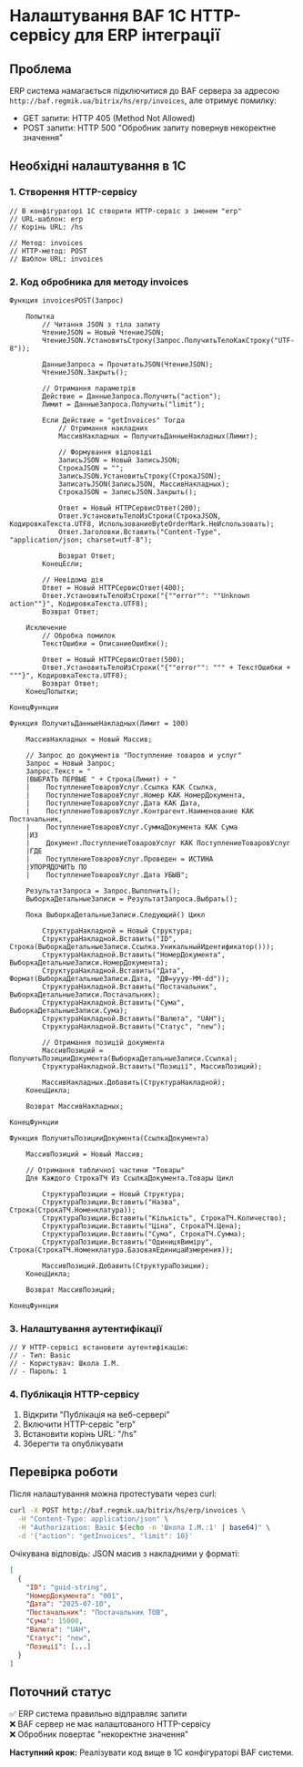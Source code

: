 # Налаштування BAF 1C HTTP-сервісу для ERP інтеграції

## Проблема
ERP система намагається підключитися до BAF сервера за адресою `http://baf.regmik.ua/bitrix/hs/erp/invoices`, але отримує помилку:
- GET запити: HTTP 405 (Method Not Allowed)
- POST запити: HTTP 500 "Обробник запиту повернув некоректне значення"

## Необхідні налаштування в 1C

### 1. Створення HTTP-сервісу

```1c
// В конфігураторі 1C створити HTTP-сервіс з іменем "erp"
// URL-шаблон: erp
// Корінь URL: /hs

// Метод: invoices
// HTTP-метод: POST
// Шаблон URL: invoices
```

### 2. Код обробника для методу invoices

```1c
Функция invoicesPOST(Запрос)
    
    Попытка
        // Читання JSON з тіла запиту
        ЧтениеJSON = Новый ЧтениеJSON;
        ЧтениеJSON.УстановитьСтроку(Запрос.ПолучитьТелоКакСтроку("UTF-8"));
        
        ДанныеЗапроса = ПрочитатьJSON(ЧтениеJSON);
        ЧтениеJSON.Закрыть();
        
        // Отримання параметрів
        Действие = ДанныеЗапроса.Получить("action");
        Лимит = ДанныеЗапроса.Получить("limit");
        
        Если Действие = "getInvoices" Тогда
            // Отримання накладних
            МассивНакладных = ПолучитьДанныеНакладных(Лимит);
            
            // Формування відповіді
            ЗаписьJSON = Новый ЗаписьJSON;
            СтрокаJSON = "";
            ЗаписьJSON.УстановитьСтроку(СтрокаJSON);
            ЗаписатьJSON(ЗаписьJSON, МассивНакладных);
            СтрокаJSON = ЗаписьJSON.Закрыть();
            
            Ответ = Новый HTTPСервисОтвет(200);
            Ответ.УстановитьТелоИзСтроки(СтрокаJSON, КодировкаТекста.UTF8, ИспользованиеByteOrderMark.НеИспользовать);
            Ответ.Заголовки.Вставить("Content-Type", "application/json; charset=utf-8");
            
            Возврат Ответ;
        КонецЕсли;
        
        // Невідома дія
        Ответ = Новый HTTPСервисОтвет(400);
        Ответ.УстановитьТелоИзСтроки("{""error"": ""Unknown action""}", КодировкаТекста.UTF8);
        Возврат Ответ;
        
    Исключение
        // Обробка помилок
        ТекстОшибки = ОписаниеОшибки();
        
        Ответ = Новый HTTPСервисОтвет(500);
        Ответ.УстановитьТелоИзСтроки("{""error"": """ + ТекстОшибки + """}", КодировкаТекста.UTF8);
        Возврат Ответ;
    КонецПопытки;
    
КонецФункции

Функция ПолучитьДанныеНакладных(Лимит = 100)
    
    МассивНакладных = Новый Массив;
    
    // Запрос до документів "Поступление товаров и услуг"
    Запрос = Новый Запрос;
    Запрос.Текст = "
    |ВЫБРАТЬ ПЕРВЫЕ " + Строка(Лимит) + "
    |    ПоступлениеТоваровУслуг.Ссылка КАК Ссылка,
    |    ПоступлениеТоваровУслуг.Номер КАК НомерДокумента,
    |    ПоступлениеТоваровУслуг.Дата КАК Дата,
    |    ПоступлениеТоваровУслуг.Контрагент.Наименование КАК Постачальник,
    |    ПоступлениеТоваровУслуг.СуммаДокумента КАК Сума
    |ИЗ
    |    Документ.ПоступлениеТоваровУслуг КАК ПоступлениеТоваровУслуг
    |ГДЕ
    |    ПоступлениеТоваровУслуг.Проведен = ИСТИНА
    |УПОРЯДОЧИТЬ ПО
    |    ПоступлениеТоваровУслуг.Дата УБЫВ";
    
    РезультатЗапроса = Запрос.Выполнить();
    ВыборкаДетальныеЗаписи = РезультатЗапроса.Выбрать();
    
    Пока ВыборкаДетальныеЗаписи.Следующий() Цикл
        
        СтруктураНакладной = Новый Структура;
        СтруктураНакладной.Вставить("ID", Строка(ВыборкаДетальныеЗаписи.Ссылка.УникальныйИдентификатор()));
        СтруктураНакладной.Вставить("НомерДокумента", ВыборкаДетальныеЗаписи.НомерДокумента);
        СтруктураНакладной.Вставить("Дата", Формат(ВыборкаДетальныеЗаписи.Дата, "ДФ=yyyy-MM-dd"));
        СтруктураНакладной.Вставить("Постачальник", ВыборкаДетальныеЗаписи.Постачальник);
        СтруктураНакладной.Вставить("Сума", ВыборкаДетальныеЗаписи.Сума);
        СтруктураНакладной.Вставить("Валюта", "UAH");
        СтруктураНакладной.Вставить("Статус", "new");
        
        // Отримання позицій документа
        МассивПозиций = ПолучитьПозицииДокумента(ВыборкаДетальныеЗаписи.Ссылка);
        СтруктураНакладной.Вставить("Позиції", МассивПозиций);
        
        МассивНакладных.Добавить(СтруктураНакладной);
    КонецЦикла;
    
    Возврат МассивНакладных;
    
КонецФункции

Функция ПолучитьПозицииДокумента(СсылкаДокумента)
    
    МассивПозиций = Новый Массив;
    
    // Отримання табличної частини "Товары"
    Для Каждого СтрокаТЧ Из СсылкаДокумента.Товары Цикл
        
        СтруктураПозиции = Новый Структура;
        СтруктураПозиции.Вставить("Назва", Строка(СтрокаТЧ.Номенклатура));
        СтруктураПозиции.Вставить("Кількість", СтрокаТЧ.Количество);
        СтруктураПозиции.Вставить("Ціна", СтрокаТЧ.Цена);
        СтруктураПозиции.Вставить("Сума", СтрокаТЧ.Сумма);
        СтруктураПозиции.Вставить("ОдиницяВиміру", Строка(СтрокаТЧ.Номенклатура.БазоваяЕдиницаИзмерения));
        
        МассивПозиций.Добавить(СтруктураПозиции);
    КонецЦикла;
    
    Возврат МассивПозиций;
    
КонецФункции
```

### 3. Налаштування аутентифікації

```1c
// У HTTP-сервісі встановити аутентифікацію:
// - Тип: Basic
// - Користувач: Школа І.М.
// - Пароль: 1
```

### 4. Публікація HTTP-сервісу

1. Відкрити "Публікація на веб-сервері"
2. Включити HTTP-сервіс "erp"
3. Встановити корінь URL: "/hs"
4. Зберегти та опублікувати

## Перевірка роботи

Після налаштування можна протестувати через curl:

```bash
curl -X POST http://baf.regmik.ua/bitrix/hs/erp/invoices \
  -H "Content-Type: application/json" \
  -H "Authorization: Basic $(echo -n 'Школа І.М.:1' | base64)" \
  -d '{"action": "getInvoices", "limit": 10}'
```

Очікувана відповідь: JSON масив з накладними у форматі:
```json
[
  {
    "ID": "guid-string",
    "НомерДокумента": "001",
    "Дата": "2025-07-10",
    "Постачальник": "Постачальник ТОВ",
    "Сума": 15000,
    "Валюта": "UAH",
    "Статус": "new",
    "Позиції": [...]
  }
]
```

## Поточний статус

✅ ERP система правильно відправляє запити  
❌ BAF сервер не має налаштованого HTTP-сервісу  
❌ Обробник повертає "некоректне значення"  

**Наступний крок:** Реалізувати код вище в 1C конфігураторі BAF системи.